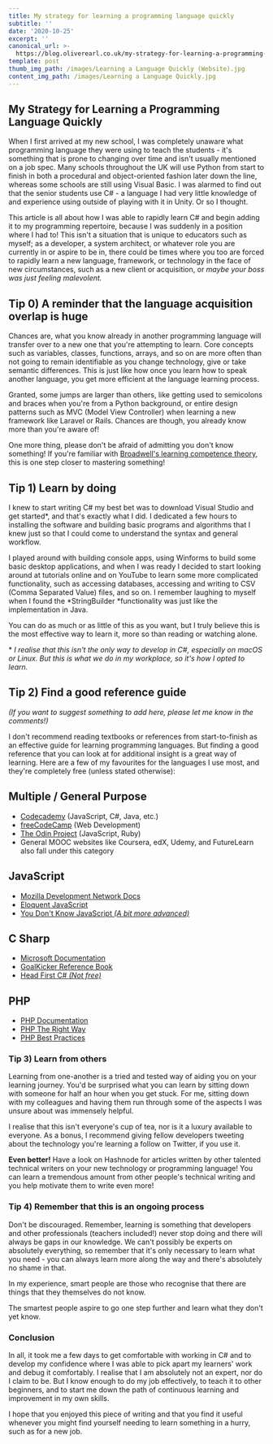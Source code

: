 ```yaml
---
title: My strategy for learning a programming language quickly
subtitle: ''
date: '2020-10-25'
excerpt: ''
canonical_url: >-
  https://blog.oliverearl.co.uk/my-strategy-for-learning-a-programming-language-quickly
template: post
thumb_img_path: /images/Learning a Language Quickly (Website).jpg
content_img_path: /images/Learning a Language Quickly.jpg
---
```

## My Strategy for Learning a Programming Language Quickly

When I first arrived at my new school, I was completely unaware what programming language they were using to teach the students - it's something that is prone to changing over time and isn't usually mentioned on a job spec. Many schools throughout the UK will use Python from start to finish in both a procedural and object-oriented fashion later down the line, whereas some schools are still using Visual Basic. I was alarmed to find out that the senior students use C\# - a language I had very little knowledge of and experience using outside of playing with it in Unity. Or so I thought.

This article is all about how I was able to rapidly learn C# and begin adding it to my programming repertoire, because I was suddenly in a position where I had to! This isn't a situation that is unique to educators such as myself; as a developer, a system architect, or whatever role you are currently in or aspire to be in, there could be times where you too are forced to rapidly learn a new language, framework, or technology in the face of new circumstances, such as a new client or acquisition, or *maybe your boss was just feeling malevolent.*

## Tip 0) A reminder that the language acquisition overlap is huge

Chances are, what you know already in another programming language will transfer over to a new one that you're attempting to learn. Core concepts such as variables, classes, functions, arrays, and so on are more often than not going to remain identifiable as you change technology, give or take semantic differences. This is just like how once you learn how to speak another language, you get more efficient at the language learning process.

Granted, some jumps are larger than others, like getting used to semicolons and braces when you're from a Python background, or entire design patterns such as MVC (Model View Controller) when learning a new framework like Laravel or Rails. Chances are though, you already know more than you're aware of!

One more thing, please don't be afraid of admitting you don't know something! If you're familiar with [Broadwell's learning competence theory](https://en.wikipedia.org/wiki/Four_stages_of_competence), this is one step closer to mastering something!

## Tip 1) Learn by doing

I knew to start writing C# my best bet was to download Visual Studio and get started\*, and that's exactly what I did. I dedicated a few hours to installing the software and building basic programs and algorithms that I knew just so that I could come to understand the syntax and general workflow. 

I played around with building console apps, using Winforms to build some basic desktop applications, and when I was ready I decided to start looking around at tutorials online and on YouTube to learn some more complicated functionality, such as accessing databases, accessing and writing to CSV (Comma Separated Value) files, and so on. I remember laughing to myself when I found the *StringBuilder *functionality was just like the implementation in Java.

You can do as much or as little of this as you want, but I truly believe this is the most effective way to learn it, more so than reading or watching alone.

\* *I realise that this isn't the only way to develop in C\#, especially on macOS or Linux. But this is what we do in my workplace, so it's how I opted to learn.*

## Tip 2) Find a good reference guide

*(If you want to suggest something to add here, please let me know in the comments!)*

I don't recommend reading textbooks or references from start-to-finish as an effective guide for learning programming languages. But finding a good reference that you can look at for additional insight is a great way of learning. Here are a few of my favourites for the languages I use most, and they're completely free (unless stated otherwise):

## Multiple / General Purpose

- [Codecademy](https://codecademy.com) (JavaScript, C#, Java, etc.)
- [freeCodeCamp](https://freecodecamp.org) (Web Development)
- [The Odin Project](https://www.theodinproject.com/) (JavaScript, Ruby)
- General MOOC websites like Coursera, edX, Udemy, and FutureLearn also fall under this category

## JavaScript

- [Mozilla Development Network Docs](https://developer.mozilla.org/en-US/)
- [Eloquent JavaScript](https://eloquentjavascript.net/)
- [You Don't Know JavaScript *(A bit more advanced)*](https://github.com/getify/You-Dont-Know-JS)

## C Sharp

- [Microsoft Documentation](https://docs.microsoft.com/en-us/dotnet/csharp/)
- [GoalKicker Reference Book](https://books.goalkicker.com/DotNETFrameworkBook/)
- [Head First C\# *(Not free)*](https://www.amazon.co.uk/Head-First-C-Jennifer-Greene/dp/1449343503)

## PHP

- [PHP Documentation](https://www.php.net/docs.php)
- [PHP The Right Way](https://phptherightway.com/)
- [PHP Best Practices](https://phpbestpractices.org/)

### Tip 3) Learn from others

Learning from one-another is a tried and tested way of aiding you on your learning journey. You'd be surprised what you can learn by sitting down with someone for half an hour when you get stuck. For me, sitting down with my colleagues and having them run through some of the aspects I was unsure about was immensely helpful.

I realise that this isn't everyone's cup of tea, nor is it a luxury available to everyone. As a bonus, I recommend giving fellow developers tweeting about the technology you're learning a follow on Twitter, if you use it.

**Even better!** Have a look on Hashnode for articles written by other talented technical writers on your new technology or programming language! You can learn a tremendous amount from other people's technical writing and you help motivate them to write even more!

### Tip 4) Remember that this is an ongoing process

Don't be discouraged. Remember, learning is something that developers and other professionals (teachers included!) never stop doing and there will always be gaps in our knowledge. We can't possibly be experts on absolutely everything, so remember that it's only necessary to learn what you need - you can always learn more along the way and there's absolutely no shame in that.

In my experience, smart people are those who recognise that there are things that they themselves do not know. 

The smartest people aspire to go one step further and learn what they don't yet know.

### Conclusion

In all, it took me a few days to get comfortable with working in C\# and to develop my confidence where I was able to pick apart my learners' work and debug it comfortably. I realise that I am absolutely not an expert, nor do I claim to be. But I know enough to do my job effectively, to teach it to other beginners, and to start me down the path of continuous learning and improvement in my own skills.

I hope that you enjoyed this piece of writing and that you find it useful whenever you might find yourself needing to learn something in a hurry, such as for a new job.